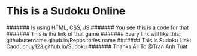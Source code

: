 # This is a Sudoku Online
####### Is using HTML, CSS, JS
####### You see this is a code for that
####### This is the link of that game
####### Every link will like this: githubusername.gihub.io/Repositories name
####### This is Sudoku Link: Caoduchuy123.github.io/Sudoku
####### Thanks All To @Tran Anh Tuat
